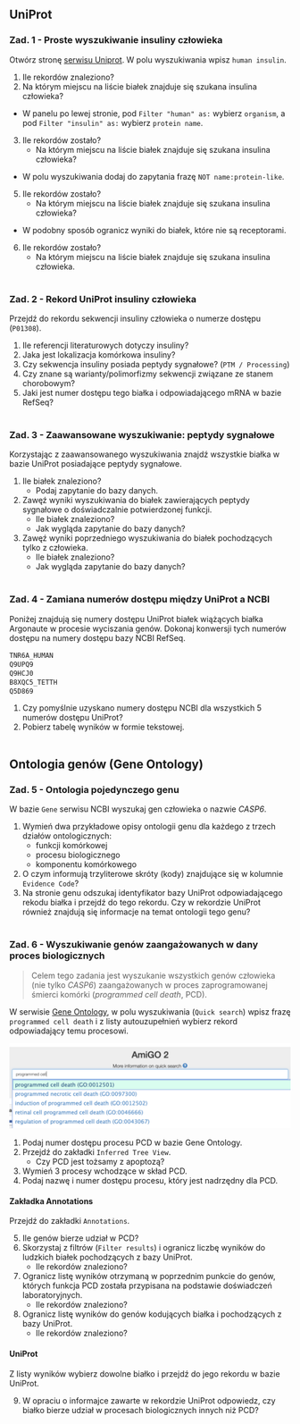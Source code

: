 ## UniProt

### Zad. 1 - Proste wyszukiwanie insuliny człowieka
Otwórz stronę [serwisu Uniprot](https://www.uniprot.org/). W polu wyszukiwania wpisz `human insulin`.

1. Ile rekordów znaleziono?
2. Na którym miejscu na liście białek znajduje się szukana insulina człowieka?

* W panelu po lewej stronie, pod `Filter "human" as:` wybierz `organism`, a pod `Filter "insulin" as:` wybierz `protein name`.

3. Ile rekordów zostało?
   * Na którym miejscu na liście białek znajduje się szukana insulina człowieka?

* W polu wyszukiwania dodaj do zapytania frazę `NOT name:protein-like`.

5. Ile rekordów zostało?
   * Na którym miejscu na liście białek znajduje się szukana insulina człowieka?

* W podobny sposób ogranicz wyniki do białek, które nie są receptorami.

6. Ile rekordów zostało?
   * Na którym miejscu na liście białek znajduje się szukana insulina człowieka.
<br/><br/>


### Zad. 2 - Rekord UniProt insuliny człowieka
Przejdź do rekordu sekwencji insuliny człowieka o numerze dostępu (`P01308`).

1. Ile referencji literaturowych dotyczy insuliny?
2. Jaka jest lokalizacja komórkowa insuliny?
3. Czy sekwencja insuliny posiada peptydy sygnałowe? (`PTM / Processing`)
4. Czy znane są warianty/polimorfizmy sekwencji związane ze stanem chorobowym?
5. Jaki jest numer dostępu tego białka i odpowiadającego mRNA w bazie RefSeq?
<br/><br/>

### Zad. 3 - Zaawansowane wyszukiwanie: peptydy sygnałowe
Korzystając z zaawansowanego wyszukiwania znajdź wszystkie białka w bazie UniProt posiadające peptydy sygnałowe.

1. Ile białek znaleziono?
   * Podaj zapytanie do bazy danych.
2. Zawęź wyniki wyszukiwania do białek zawierających peptydy sygnałowe o doświadczalnie potwierdzonej funkcji. 
   * Ile białek znaleziono?
   * Jak wygląda zapytanie do bazy danych?
3. Zawęź wyniki poprzedniego wyszukiwania do białek pochodzących tylko z człowieka.
   * Ile białek znaleziono?
   * Jak wygląda zapytanie do bazy danych?
<br/><br/>


### Zad. 4 - Zamiana numerów dostępu między UniProt a NCBI
Poniżej znajdują się numery dostępu UniProt białek wiążących białka Argonaute w procesie wyciszania genów. Dokonaj konwersji tych numerów dostępu na numery dostępu bazy NCBI RefSeq.

```
TNR6A_HUMAN
Q9UPQ9
Q9HCJ0
B8XQC5_TETTH
Q5D869
```

1. Czy pomyślnie uzyskano numery dostępu NCBI dla wszystkich 5 numerów dostępu UniProt?
2. Pobierz tabelę wyników w formie tekstowej.
<br/><br/>

## Ontologia genów (Gene Ontology)

### Zad. 5 - Ontologia pojedynczego genu
W bazie `Gene` serwisu NCBI wyszukaj gen człowieka o nazwie *CASP6*.

1. Wymień dwa przykładowe opisy ontologii genu dla każdego z trzech działów ontologicznych:
   * funkcji komórkowej
   * procesu biologicznego
   * komponentu komórkowego
2. O czym informują trzyliterowe skróty (kody) znajdujące się w kolumnie `Evidence Code`?
3. Na stronie genu odszukaj identyfikator bazy UniProt odpowiadającego rekodu białka i przejdź do tego rekordu. Czy w rekordzie UniProt również znajdują się informacje na temat ontologii tego genu?
<br/><br/>

### Zad. 6 - Wyszukiwanie genów zaangażowanych w dany proces biologicznych

> Celem tego zadania jest wyszukanie wszystkich genów człowieka (nie tylko *CASP6*) zaangażowanych w proces zaprogramowanej śmierci komórki (*programmed cell death*, PCD).

W serwisie [Gene Ontology](http://amigo.geneontology.org/amigo/), w polu wyszukiwania (`Quick search`) wpisz frazę `programmed cell death` i z listy autouzupełnień wybierz rekord odpowiadający temu procesowi.

<img src="./images/amigo-quicksearch.png" alt="amigo-quicksearch" width="600px">

1. Podaj numer dostępu procesu PCD w bazie Gene Ontology.
2. Przejdź do zakładki `Inferred Tree View`.
   * Czy PCD jest tożsamy z apoptozą?
3. Wymień 3 procesy wchodzące w skład PCD.
4. Podaj nazwę i numer dostępu procesu, który jest nadrzędny dla PCD.

#### Zakładka Annotations
Przejdź do zakładki `Annotations`. 

5. Ile genów bierze udział w PCD?
6. Skorzystaj z filtrów (`Filter results`) i ogranicz liczbę wyników do ludzkich białek pochodzących z bazy UniProt. 
   - Ile rekordów znaleziono?
7. Ogranicz listę wyników otrzymaną w poprzednim punkcie do genów, których funkcja PCD została przypisana na podstawie doświadczeń laboratoryjnych.
   - Ile rekordów znaleziono?
8. Ogranicz listę wyników do genów kodujących białka i pochodzących z bazy UniProt.
   - Ile rekordów znaleziono?

#### UniProt
Z listy wyników wybierz dowolne białko i przejdź do jego rekordu w bazie UniProt.

9. W opraciu o informajce zawarte w rekordzie UniProt odpowiedz, czy białko bierze udział w procesach biologicznych innych niż PCD?
